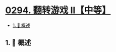 # [0294. 翻转游戏 II【中等】](https://github.com/tnotesjs/TNotes.leetcode/tree/main/notes/0294.%20%E7%BF%BB%E8%BD%AC%E6%B8%B8%E6%88%8F%20II%E3%80%90%E4%B8%AD%E7%AD%89%E3%80%91)

<!-- region:toc -->

- [1. 📝 概述](#1--概述)

<!-- endregion:toc -->

## 1. 📝 概述
